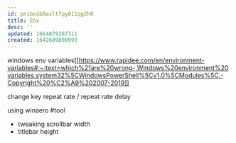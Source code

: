 ```yaml
---
id: pnibosb8aslt7py811qg2h0
title: Env
desc: ''
updated: 1664879287311
created: 1642689800993
---
```

windows env variables[[https://www.rapidee.com/en/environment-variables#:~:text=which%21are%20wrong-,Windows%20environment%20variables,system32%5CWindowsPowerShell%5Cv1.0%5CModules%5C,-Copyright%20%C2%A9%202007-2019]]

change key repeat rate / repeat rate delay

using winaero #tool
- tweaking scrollbar width
- titlebar height

